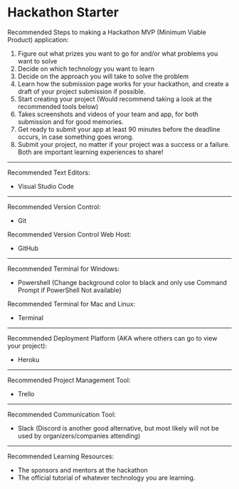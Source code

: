 # Hackathon Starter

Recommended Steps to making a Hackathon MVP (Minimum Viable Product) application:

1. Figure out what prizes you want to go for and/or what problems you want to solve 
1. Decide on which technology you want to learn
1. Decide on the approach you will take to solve the problem
1. Learn how the submission page works for your hackathon, and create a draft of your project submission if possible.
1. Start creating your project (Would recommend taking a look at the recommended tools below)
1. Takes screenshots and videos of your team and app, for both submission and for good memories.
1. Get ready to submit your app at least 90 minutes before the deadline occurs, in case something goes wrong.
1. Submit your project, no matter if your project was a success or a failure. Both are important learning experiences to share!

---

Recommended Text Editors: 
* Visual Studio Code

---

Recommended Version Control: 
* Git

Recommended Version Control Web Host: 
* GitHub

---

Recommended Terminal for Windows: 
* Powershell (Change background color to black and only use Command Prompt if PowerShell Not available)

Recommended Terminal for Mac and Linux: 
* Terminal

---

Recommended Deployment Platform (AKA where others can go to view your project): 
* Heroku

---

Recommended Project Management Tool:
* Trello

---

Recommended Communication Tool:
* Slack (Discord is another good alternative, but most likely will not be used by organizers/companies attending)

---

Recommended Learning Resources:
* The sponsors and mentors at the hackathon
* The official tutorial of whatever technology you are learning.
